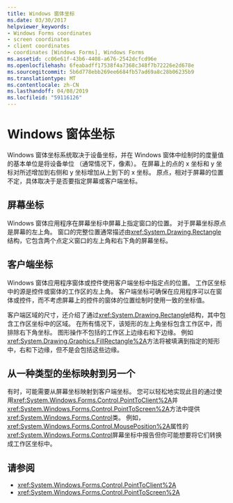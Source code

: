 ```yaml
---
title: Windows 窗体坐标
ms.date: 03/30/2017
helpviewer_keywords:
- Windows Forms coordinates
- screen coordinates
- client coordinates
- coordinates [Windows Forms], Windows Forms
ms.assetid: cc06e61f-43b6-4408-a676-2542dcfcd96e
ms.openlocfilehash: 6feabadff17538f4a7368c348f7b72226e2d678e
ms.sourcegitcommit: 5b6d778ebb269ee6684fb57ad69a8c28b06235b9
ms.translationtype: MT
ms.contentlocale: zh-CN
ms.lasthandoff: 04/08/2019
ms.locfileid: "59116126"
---
```

# <a name="windows-forms-coordinates"></a>Windows 窗体坐标
Windows 窗体坐标系统取决于设备坐标，并在 Windows 窗体中绘制时的度量值的基本单位是将设备单位 （通常情况下，像素）。 在屏幕上的点的 x 坐标和 y 坐标对所述增加到右侧和 y 坐标增加从上到下的 x 坐标。 原点，相对于屏幕的位置不定，具体取决于是否要指定屏幕或客户端坐标。  
  
## <a name="screen-coordinates"></a>屏幕坐标  
 Windows 窗体应用程序在屏幕坐标中屏幕上指定窗口的位置。 对于屏幕坐标原点是屏幕的左上角。 窗口的完整位置通常描述由<xref:System.Drawing.Rectangle>结构，它包含两个点定义窗口的左上角和右下角的屏幕坐标。  
  
## <a name="client-coordinates"></a>客户端坐标  
 Windows 窗体应用程序窗体或控件使用客户端坐标中指定点的位置。 工作区坐标中的源是控件或窗体的工作区的左上角。 客户端坐标可确保在应用程序可以在窗体或控件，而不考虑屏幕上的控件的窗体的位置绘制时使用一致的坐标值。  
  
 客户端区域的尺寸，还介绍了通过<xref:System.Drawing.Rectangle>结构，其中包含工作区坐标中的区域。 在所有情况下，该矩形的左上角坐标包含工作区中，而排除右下角坐标。 图形操作不包括的工作区上边缘右和下边缘。 例如<xref:System.Drawing.Graphics.FillRectangle%2A>方法将被填满到指定的矩形中，右和下边缘，但不是会包括这些边缘。  
  
## <a name="mapping-from-one-type-of-coordinate-to-another"></a>从一种类型的坐标映射到另一个  
 有时，可能需要从屏幕坐标映射到客户端坐标。 您可以轻松地实现此目的通过使用<xref:System.Windows.Forms.Control.PointToClient%2A>并<xref:System.Windows.Forms.Control.PointToScreen%2A>方法中提供<xref:System.Windows.Forms.Control>类。 例如，<xref:System.Windows.Forms.Control.MousePosition%2A>属性的<xref:System.Windows.Forms.Control>屏幕坐标中报告但你可能想要将它们转换成工作区坐标中。  
  
## <a name="see-also"></a>请参阅

- <xref:System.Windows.Forms.Control.PointToClient%2A>
- <xref:System.Windows.Forms.Control.PointToScreen%2A>
